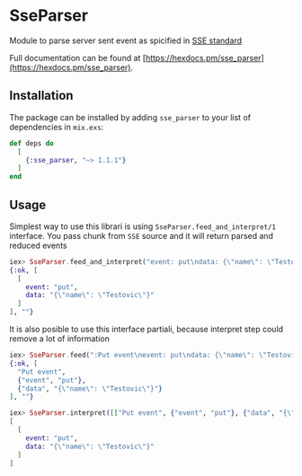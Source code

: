 # SseParser

Module to parse server sent event as spicified in 
[SSE standard](https://www.w3.org/TR/2009/WD-eventsource-20090421/#parsing-an-event-stream)

Full documentation can be found at [https://hexdocs.pm/sse_parser](https://hexdocs.pm/sse_parser).

## Installation

The package can be installed
by adding `sse_parser` to your list of dependencies in `mix.exs`:

```elixir
def deps do
  [
    {:sse_parser, "~> 1.1.1"}
  ]
end
```

## Usage

Simplest way to use this librari is using `SseParser.feed_and_interpret/1` interface. You pass
chunk from `SSE` source and it will return parsed and reduced events

```elixir
iex> SseParser.feed_and_interpret("event: put\ndata: {\"name\": \"Testovic\"}\n\n")
{:ok, [
  [
    event: "put",
    data: "{\"name\": \"Testovic\"}"
  ]
], ""}
```

It is also posible to use this interface partiali, because interpret 
step could remove a lot of information

```elixir
iex> SseParser.feed(":Put event\nevent: put\ndata: {\"name\": \"Testovic\"}\n\n")
{:ok, [
  "Put event", 
  {"event", "put"}, 
  {"data", "{\"name\": \"Testovic\"}"}
], ""}
```

```elixir
iex> SseParser.interpret([["Put event", {"event", "put"}, {"data", "{\"name\": \"Testovic\"}"}]])
[
  [
    event: "put",
    data: "{\"name\": \"Testovic\"}"
  ]
]
```

